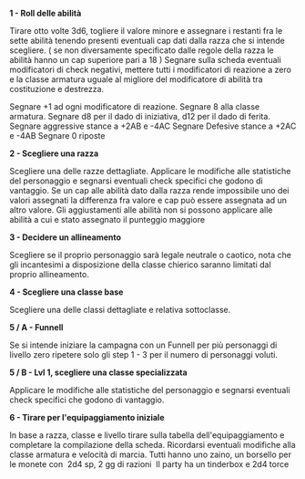 **1 - Roll delle abilità**

Tirare otto volte 3d6, togliere il valore minore e assegnare i restanti fra le sette abilità tenendo presenti eventuali cap dati dalla razza che si intende scegliere. ( se non diversamente specificato dalle regole della razza le abilità hanno un cap superiore pari a 18 )
Segnare sulla scheda eventuali modificatori di check negativi, mettere tutti i modificatori di reazione a zero e la classe armatura uguale al migliore del modificatore di abilità tra costituzione e destrezza.

Segnare +1 ad ogni modificatore di reazione.
Segnare 8 alla classe armatura.
Segnare d8 per il dado di iniziativa, d12 per il dado di ferita.
Segnare aggressive stance a +2AB e -4AC
Segnare Defesive stance a +2AC e -4AB
Segnare 0 riposte

**2 - Scegliere una razza**

Scegliere una delle razze dettagliate. Applicare le modifiche alle statistiche del personaggio e segnarsi eventuali check specifici che godono di vantaggio. Se un cap alle abilità dato dalla razza rende impossibile uno dei valori assegnati la differenza fra valore e cap può essere assegnata ad un altro valore.
Gli aggiustamenti alle abilità non si possono applicare alle abilità a cui e stato assegnato il punteggio maggiore

**3 - Decidere un allineamento**

Scegliere se il proprio personaggio sarà legale neutrale o caotico, nota che gli incantesimi a disposizione della classe chierico saranno limitati dal proprio allineamento.

**4 - Scegliere una classe base**

Scegliere una delle classi dettagliate e relativa sottoclasse. 

**5 / A - Funnell**

Se si intende iniziare la campagna con un Funnell per più personaggi di livello zero ripetere solo gli step 1 - 3 per il numero di personaggi voluti.

**5 / B - Lvl 1, scegliere una classe specializzata**

Applicare le modifiche alle statistiche del personaggio e segnarsi eventuali check specifici che godono di vantaggio.

**6 - Tirare per l'equipaggiamento iniziale**

In base a razza, classe e livello tirare sulla tabella dell'equipaggiamento e completare la compilazione della scheda. Ricordarsi eventuali modifiche alla classe armatura e velocità di marcia.
Tutti hanno uno zaino, un borsello per le monete con  2d4 sp, 2 gg di razioni 
Il party ha un tinderbox e 2d4 torce
